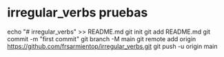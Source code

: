 # irregular_verbs pruebas
echo "# irregular_verbs" >> README.md
git init
git add README.md
git commit -m "first commit"
git branch -M main
git remote add origin https://github.com/frsarmientop/irregular_verbs.git
git push -u origin main